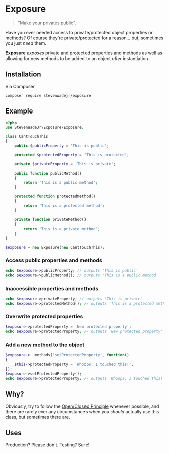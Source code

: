 # Exposure

> "Make your privates public".

Have you ever needed access to private/protected object properties or methods? Of course they're private/protected for a reason... but, sometimes you just _need_ them. 

**Exposure** _exposes_ private and protected properties and methods as well as allowing for new methods to be added to an object _after_ instantiation.

## Installation

Via Composer

```
composer require stevenwadejr/exposure
```

## Example

```php
<?php
use StevenWadeJr\Exposure\Exposure;

class CantTouchThis
{
    public $publicProperty = 'This is public';

    protected $protectedProperty = 'This is protected';

    private $privateProperty = 'This is private';

    public function publicMethod()
    {
        return 'This is a public method';
    }

    protected function protectedMethod()
    {
        return 'This is a protected method';
    }

    private function privateMethod()
    {
        return 'This is a private method';
    }
}

$exposure = new Exposure(new CantTouchThis);
```

### Access public properties and methods

```php
echo $exposure->publicProperty; // outputs 'This is public'
echo $exposure->publicMethod(); // outputs 'This is a public method'
```

### Inaccessible properties and methods

```php
echo $exposure->privateProperty; // outputs 'This is private'
echo $exposure->protectedMethod(); // outputs 'This is a protected method'
```

### Overwrite protected properties

```php
$exposure->protectedProperty = 'New protected property';
echo $exposure->protectedProperty; // outputs 'New protected property'
```

### Add a new method to the object

```php
$exposure->__methods('setProtectedProperty', function()
{
    $this->protectedProperty = 'Whoops, I touched this!';
});
$exposure->setProtectedProperty();
echo $exposure->protectedProperty; // outputs 'Whoops, I touched this!'
```

## Why?

Obviously, try to follow the [Open/Closed Principle](https://www.wikiwand.com/en/Open/closed_principle) whenever possible, and there are rarely ever any circumstances when you _should_ actually use this class, but sometimes there are. 

## Uses

Production? Please don't. Testing? Sure!
